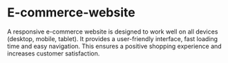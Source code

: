 # E-commerce-website
A responsive e-commerce website is designed to work well on all devices (desktop, mobile, tablet). It provides a user-friendly interface, fast loading time and easy navigation. This ensures a positive shopping experience and increases customer satisfaction.

